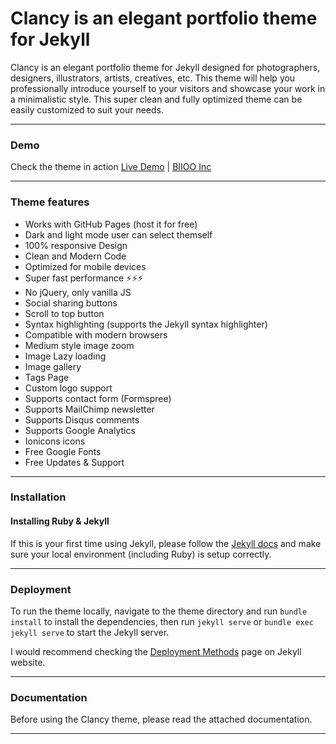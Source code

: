# Clancy is an elegant portfolio theme for Jekyll

Clancy is an elegant portfolio theme for Jekyll designed for photographers, designers, illustrators, artists, creatives, etc. This theme will help you professionally introduce yourself to your visitors and showcase your work in a minimalistic style. This super clean and fully optimized theme can be easily customized to suit your needs.

* * *

### Demo

Check the theme in action [Live Demo](https://clancy.netlify.app/) |
[BIIOO Inc](https://jekyllthemes.io/developers/artem-sheludko)

* * *

### Theme features

- Works with GitHub Pages (host it for free)
- Dark and light mode user can select themself
- 100% responsive Design
- Clean and Modern Code
- Optimized for mobile devices
- Super fast performance ⚡⚡⚡
- No jQuery, only vanilla JS
- Social sharing buttons
- Scroll to top button
- Syntax highlighting (supports the Jekyll syntax highlighter)
- Compatible with modern browsers
- Medium style image zoom
- Image Lazy loading
- Image gallery
- Tags Page
- Custom logo support
- Supports contact form (Formspree)
- Supports MailChimp newsletter
- Supports Disqus comments
- Supports Google Analytics
- Ionicons icons
- Free Google Fonts
- Free Updates & Support

* * *

### Installation

#### Installing Ruby & Jekyll

If this is your first time using Jekyll, please follow the [Jekyll docs](https://jekyllrb.com/docs/installation/) and make sure your local environment (including Ruby) is setup correctly.

* * *

### Deployment

To run the theme locally, navigate to the theme directory and run `bundle install` to install the dependencies, then run `jekyll serve` or `bundle exec jekyll serve` to start the Jekyll server.

I would recommend checking the [Deployment Methods](https://jekyllrb.com/docs/deployment-methods/) page on Jekyll website.

* * *

### Documentation

Before using the Clancy theme, please read the attached documentation.

* * *
